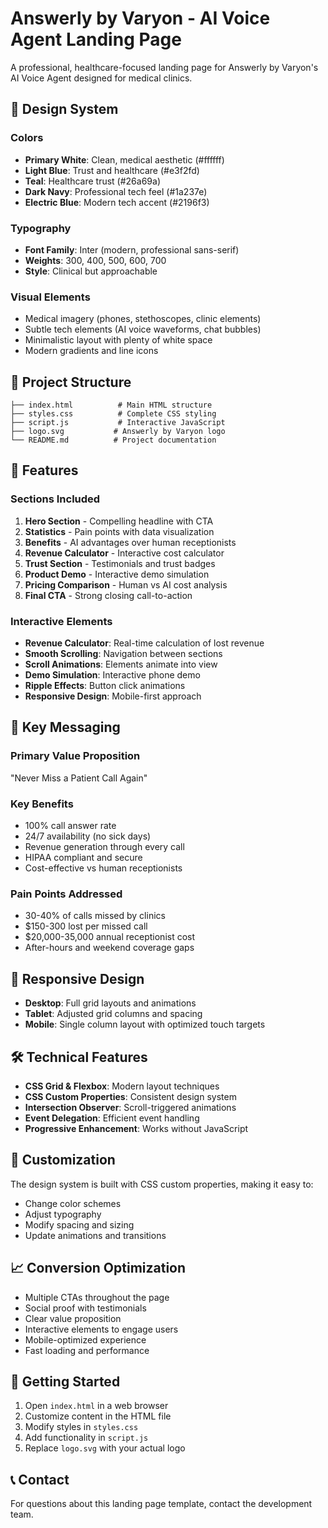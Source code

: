 # Answerly by Varyon - AI Voice Agent Landing Page

A professional, healthcare-focused landing page for Answerly by Varyon's AI Voice Agent designed for medical clinics.

## 🎨 Design System

### Colors
- **Primary White**: Clean, medical aesthetic (#ffffff)
- **Light Blue**: Trust and healthcare (#e3f2fd)
- **Teal**: Healthcare trust (#26a69a)
- **Dark Navy**: Professional tech feel (#1a237e)
- **Electric Blue**: Modern tech accent (#2196f3)

### Typography
- **Font Family**: Inter (modern, professional sans-serif)
- **Weights**: 300, 400, 500, 600, 700
- **Style**: Clinical but approachable

### Visual Elements
- Medical imagery (phones, stethoscopes, clinic elements)
- Subtle tech elements (AI voice waveforms, chat bubbles)
- Minimalistic layout with plenty of white space
- Modern gradients and line icons

## 📁 Project Structure

```
├── index.html          # Main HTML structure
├── styles.css          # Complete CSS styling
├── script.js           # Interactive JavaScript
├── logo.svg           # Answerly by Varyon logo
└── README.md          # Project documentation
```

## 🚀 Features

### Sections Included
1. **Hero Section** - Compelling headline with CTA
2. **Statistics** - Pain points with data visualization
3. **Benefits** - AI advantages over human receptionists
4. **Revenue Calculator** - Interactive cost calculator
5. **Trust Section** - Testimonials and trust badges
6. **Product Demo** - Interactive demo simulation
7. **Pricing Comparison** - Human vs AI cost analysis
8. **Final CTA** - Strong closing call-to-action

### Interactive Elements
- **Revenue Calculator**: Real-time calculation of lost revenue
- **Smooth Scrolling**: Navigation between sections
- **Scroll Animations**: Elements animate into view
- **Demo Simulation**: Interactive phone demo
- **Ripple Effects**: Button click animations
- **Responsive Design**: Mobile-first approach

## 🎯 Key Messaging

### Primary Value Proposition
"Never Miss a Patient Call Again"

### Key Benefits
- 100% call answer rate
- 24/7 availability (no sick days)
- Revenue generation through every call
- HIPAA compliant and secure
- Cost-effective vs human receptionists

### Pain Points Addressed
- 30-40% of calls missed by clinics
- $150-300 lost per missed call
- $20,000-35,000 annual receptionist cost
- After-hours and weekend coverage gaps

## 📱 Responsive Design

- **Desktop**: Full grid layouts and animations
- **Tablet**: Adjusted grid columns and spacing
- **Mobile**: Single column layout with optimized touch targets

## 🛠️ Technical Features

- **CSS Grid & Flexbox**: Modern layout techniques
- **CSS Custom Properties**: Consistent design system
- **Intersection Observer**: Scroll-triggered animations
- **Event Delegation**: Efficient event handling
- **Progressive Enhancement**: Works without JavaScript

## 🎨 Customization

The design system is built with CSS custom properties, making it easy to:
- Change color schemes
- Adjust typography
- Modify spacing and sizing
- Update animations and transitions

## 📈 Conversion Optimization

- Multiple CTAs throughout the page
- Social proof with testimonials
- Clear value proposition
- Interactive elements to engage users
- Mobile-optimized experience
- Fast loading and performance

## 🚀 Getting Started

1. Open `index.html` in a web browser
2. Customize content in the HTML file
3. Modify styles in `styles.css`
4. Add functionality in `script.js`
5. Replace `logo.svg` with your actual logo

## 📞 Contact

For questions about this landing page template, contact the development team.



